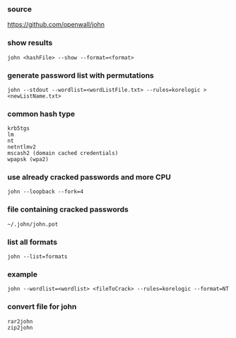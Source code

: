 ### source
https://github.com/openwall/john  

### show results
```
john <hashFile> --show --format=<format>
```

### generate password list with permutations
```
john --stdout --wordlist=<wordListFile.txt> --rules=korelogic > <newListName.txt>
```

### common hash type
```
krb5tgs
lm
nt
netntlmv2
mscash2 (domain cached credentials)
wpapsk (wpa2)
```

### use already cracked passwords and more CPU
```
john --loopback --fork=4
```

### file containing cracked passwords
```
~/.john/john.pot
```

### list all formats
```
john --list=formats
```

### example
```
john --wordlist=<wordlist> <fileToCrack> --rules=korelogic --format=NT
```

### convert file for john
```
rar2john
zip2john
```

